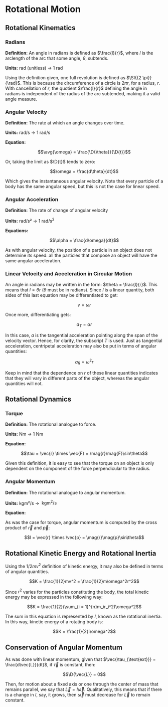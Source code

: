 # Rotational Motion

## Rotational Kinematics

### Radians

**Definition:** An angle in radians is defined as $\frac{l}{r}$, where $l$ is the arclength of the arc that some angle, $\theta$, subtends.

**Units:** rad (unitless) $\rightarrow$ $\SI{1}{\radian}$

Using the definition given, one full revolution is defined as $\SI{{2 \pi}}{\rad}$. This is because the circumference of a circle is $2\pi r$, for a radius, $r$. With cancellation of $r$, the quotient $\frac{l}{r}$ defining the angle in radians is independent of the radius of the arc subtended, making it a valid angle measure.

### Angular Velocity

**Definition:** The rate at which an angle changes over time.

**Units:** rad/s $\rightarrow$ $\SI{1}{\radian\per\second}$

**Equation:**

$$\avg{\omega} = \frac{\D{\theta}}{\D{t}}$$

Or, taking the limit as $\D{t}$ tends to zero:

$$\omega = \frac{d\theta}{dt}$$

Which gives the instantaneous angular velocity. Note that every particle of a body has the same angular speed, but this is not the case for linear speed.

### Angular Acceleration

**Definition:** The rate of change of angular velocity

**Units:** rad/s² $\rightarrow$ $\SI{1}{\radian\per\second\squared}$

**Equations:**

$$\alpha = \frac{d\omega}{dt}$$

As with angular velocity, the position of a particle in an object does not determine its speed: all the particles that compose an object will have the same angular acceleration.

### Linear Velocity and Acceleration in Circular Motion

An angle in radians may be written in the form: $\theta = \frac{l}{r}$. This means that $l = \theta r$ ($\theta$ must be in radians). Since $l$ is a linear quantity, both sides of this last equation may be differentiated to get:

$$v = \omega r$$

Once more, differentiating gets:

$$a_T = \alpha r$$

In this case, $a$ is the tangential acceleration pointing along the span of the velocity vector. Hence, for clarity, the subscript $T$ is used. Just as tangential acceleration, centripetal acceleration may also be put in terms of angular quantities:

$$a_R = \omega^2 r$$

Keep in mind that the dependence on $r$ of these linear quantities indicates that they will vary in different parts of the object, whereas the angular quantities will not.

## Rotational Dynamics

### Torque

**Definition:** The rotational analogue to force.

**Units:** Nm $\rightarrow$ $\SI{1}{\newton\meter}$

**Equation:**

$$\tau = \vec{r} \times \vec{F} = \mag{r}\mag{F}\sin\theta$$

Given this definition, it is easy to see that the torque on an object is only dependent on the component of the force perpendicular to the radius.

### Angular Momentum

**Definition:** The rotational analogue to angular momentum.

**Units:** kgm²/s $\rightarrow$ $\SI{}{\kilogram\meter\squared\per\second}$

**Equation:**

As was the case for torque, angular momentum is computed by the cross product of $\vec{r}$ and $\vec{p}$:

$$l = \vec{r} \times \vec{p} = \mag{r}\mag{p}\sin\theta$$

<!-- Add proof for torque in terms of angular momentum here -->

## Rotational Kinetic Energy and Rotational Inertia

Using the $1/2mv^2$ definition of kinetic energy, it may also be defined in terms of angular quantities.

$$K = \frac{1}{2}mv^2 = \frac{1}{2}m\omega^2r^2$$

Since $r^2$ varies for the particles constituting the body, the total kinetic energy may be expressed in the following way:

$$K = \frac{1}{2}(\sum_{i = 1}^{n}m_ir_i^2)\omega^2$$

The sum in this equation is represented by $I$, known as the rotational inertia. In this way, kinetic energy of a rotating body is:

$$K = \frac{1}{2}I\omega^2$$

## Conservation of Angular Momentum

As was done with linear momentum, given that $\vec{\tau_{\text{ext}}} = \frac{d\vec{L}}{dt}$, if $\vec{\tau}$ is constant, then:

$$\D{\vec{L}} = 0$$

Then, for motion about a fixed axis or one through the center of mass that remains parallel, we say that $\vec{L} = I\vec{\omega}$. Qualitatively, this means that if there is a change in $I$, say, it grows, then $\vec{\omega}$ must decrease for $\vec{L}$ to remain constant.
